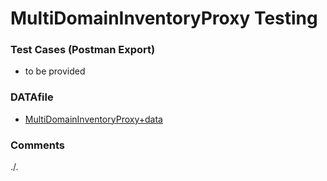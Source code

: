 # MultiDomainInventoryProxy Testing

### Test Cases (Postman Export)
- to be provided

### DATAfile
- [MultiDomainInventoryProxy+data](./MultiDomainInventoryProxy+data.json)

### Comments
./.
